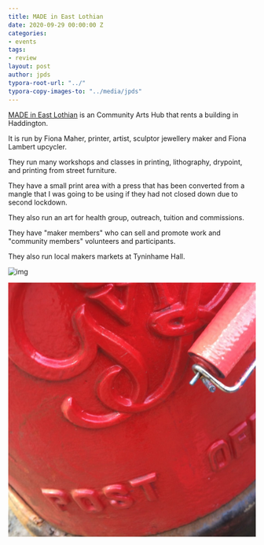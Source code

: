 ```yaml
---
title: MADE in East Lothian
date: 2020-09-29 00:00:00 Z
categories:
- events
tags:
- review
layout: post
author: jpds
typora-root-url: "../"
typora-copy-images-to: "../media/jpds"
---
```


[MADE in East Lothian](https://www.madeineastlothian.org) is an Community Arts Hub that rents a building in Haddington.

It is run by Fiona Maher, printer, artist, sculptor jewellery maker and Fiona Lambert upcycler.

They run many workshops and classes in printing, lithography, drypoint, and printing from street furniture.  

They have a small print area with a press that has been converted from a mangle that I was going to be using if they had not closed down due to second lockdown.

They also run an art for health group, outreach, tuition and commissions.

They have "maker members" who can sell and promote work and "community members" volunteers and participants.

They also run local makers markets at Tyninhame Hall.

![img](http://www.theprintstigator.co.uk/uploads/1/1/8/8/118862644/thumb-img-9617-1024_orig.jpg)



![image-20210505165810198](/media/jpds/image-20210505165810198.png)


